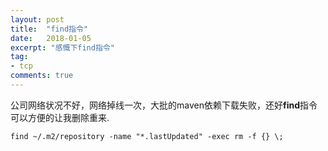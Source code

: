 ```yaml
---
layout: post
title:  "find指令"
date:   2018-01-05
excerpt: "感慨下find指令"
tag:
- tcp
comments: true
---
```


公司网络状况不好，网络掉线一次，大批的maven依赖下载失败，还好**find**指令可以方便的让我删除重来.

``` shell
find ~/.m2/repository -name "*.lastUpdated" -exec rm -f {} \;
```
